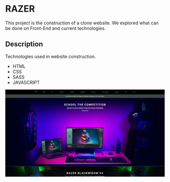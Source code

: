 # RAZER
This project is the construction of a clone website. We explored what can be done on Front-End and current technologies.

## Description
Technologies used in website construction.
- HTML
- CSS
- SASS
- JAVASCRIPT

![Razer Clone Website!](assets/img/razer-clone.jpeg "Razer Clone Web-site")
